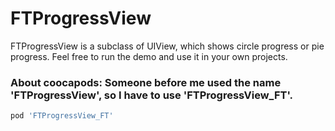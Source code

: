 # FTProgressView

  FTProgressView is a subclass of UIView, which shows circle progress or pie progress. Feel free to run the demo and use it in your own projects.


### About coocapods: Someone before me used the name 'FTProgressView', so I have to use 'FTProgressView_FT'.

```ruby
pod 'FTProgressView_FT'
```
